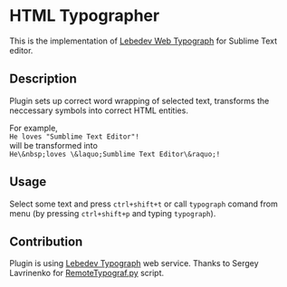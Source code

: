 # HTML Typographer
This is the implementation of [Lebedev Web Typograph](https://www.artlebedev.ru/tools/typograf/) for Sublime Text editor.

## Description
Plugin sets up correct word wrapping of selected text, transforms the neccessary symbols into correct HTML entities.  
  
For example,  
`He loves "Sumblime Text Editor"!`  
will be transformed into  
`He\&nbsp;loves \&laquo;Sumblime Text Editor\&raquo;!`

## Usage
Select some text and press `ctrl+shift+t` or call `typograph` comand from menu (by pressing `ctrl+shift+p` and typing `typograph`).

## Contribution
Plugin is using [Lebedev Typograph](https://www.artlebedev.ru/tools/typograf/) web service.
Thanks to Sergey Lavrinenko for [RemoteTypograf.py](https://www.artlebedev.ru/tools/typograf/webservice/) script.
